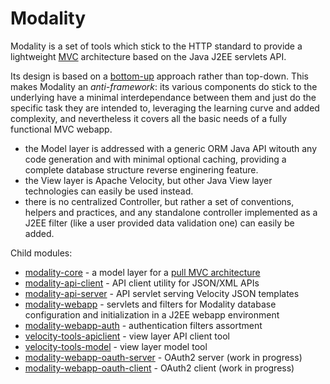 # Modality

Modality is a set of tools which stick to the HTTP standard to provide a lightweight [MVC](https://en.wikipedia.org/wiki/Model%E2%80%93view%E2%80%93controller) architecture based on the Java J2EE servlets API.

Its design is based on a [bottom-up](https://en.wikipedia.org/wiki/Top-down_and_bottom-up_design) approach rather than top-down. This makes Modality an *anti-framework*: its various components do stick to the underlying  have a minimal interdependance between them and just do the specific task they are intended to, leveraging the learning curve and added complexity, and nevertheless it covers all the basic needs of a fully functional MVC webapp.

+ the Model layer is addressed with a generic ORM Java API witouth any code generation and with minimal optional caching, providing a complete database structure reverse enginering feature.
+ the View layer is Apache Velocity, but other Java View layer technologies can easily be used instead.
+ there is no centralized Controller, but rather a set of conventions, helpers and practices, and any standalone controller implemented as a J2EE filter (like a user provided data validation one) can easily be added.

Child modules:

+ [modality-core](https://github.com/arkanovicz/modality/tree/master/modality-core) - a model layer for a [pull MVC architecture](https://en.wikipedia.org/wiki/Web_framework#Push-based_vs._pull-based)
+ [modality-api-client](https://github.com/arkanovicz/modality/tree/master/modality-api-client) - API client utility for JSON/XML APIs
+ [modality-api-server](https://github.com/arkanovicz/modality/tree/master/modality-api-server) - API servlet serving Velocity JSON templates
+ [modality-webapp](https://github.com/arkanovicz/modality/tree/master/modality-webapp) - servlets and filters for Modality database configuration and initialization in a J2EE webapp environment
+ [modality-webapp-auth](https://github.com/arkanovicz/modality/tree/master/modality-webapp-auth) - authentication filters assortment
+ [velocity-tools-apiclient](https://github.com/arkanovicz/modality/tree/master/velocity-tools-apiclient) - view layer API client tool
+ [velocity-tools-model](https://github.com/arkanovicz/modality/tree/master/velocity-tools-model) - view layer model tool
+ [modality-webapp-oauth-server](https://github.com/arkanovicz/modality/tree/master/modality-webapp-oauth-server) - OAuth2 server (work in progress)
+ [modality-webapp-oauth-client](https://github.com/arkanovicz/modality/tree/master/modality-webapp-oauth-server) - OAuth2 client (work in progress)

